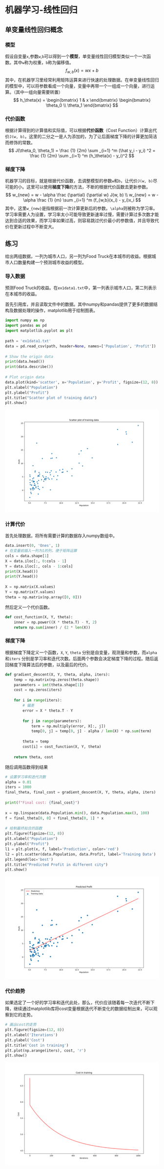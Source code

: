 # 机器学习-线性回归

## 单变量线性回归概念

### 模型

假设自变量`x`,参数`w`,`b`可以得到一个**模型**，单变量线性回归模型类似一个一次函数。其中`w`称为权重，`b`称为偏移值。
$$
f_{w,b}(x) = wx + b
$$
其中，在机器学习里经常利用矩阵运算来进行快速的处理数据。在单变量线性回归的模型中，可以将参数看成一个向量，变量中再带一个一组成一个向量，进行运算。（其中一组向量需要转置）
$$
h_\theta(x) = \begin{bmatrix} 1 & x \end{bmatrix} \begin{bmatrix} \theta_0 \\ \theta_1 \end{bmatrix}
$$

### 代价函数

根据计算得到的计算值和实际值，可以根据**代价函数**（Cost Function）计算出代价`J(w, b)`。这里的二分之一是人为添加的，为了让后面梯度下降的计算更加简洁而修饰的常数。
$$
J(\theta_0, \theta_1) = \frac {1} {2m} \sum _{i=1} ^m (\hat y_i - y_i) ^2 = \frac {1} {2m} \sum _{i=1} ^m (h_\theta(x) - y_i)^2
$$

### 梯度下降

机器学习的目标，就是根据代价函数，去调整模型的参数`w`和`b`，让代价`J(w, b)`尽可能的小。这里可以使用**梯度下降**的方法，不断的根据代价函数去更新参数。
$$
w_{new} = w - \alpha \frac {\partial} {\partial w} J(w, b) \\
w_{new} = w - \alpha \frac {1} {m} \sum _{i=1} ^m (f_{w,b}(x_i) - y_i)x_i
$$
其中，这里`w_{new}`是指根据前一次计算更新后的参数。`\alpha`则被称为学习率。学习率需要人为设置，学习率太小可能导致更新速率过慢，需要计算过多次数才能达到合适的效果，而学习率如果过高，则容易跳过代价最小的参数值，并且导致代价在更新过程中不断变大。

## 练习

给出两组数据，一列为城市人口，另一列为Food Truck在本城市的收益。根据城市人口数量构建一个预测城市收益的模型。

### 导入数据

预测Food Truck的收益。在`ex1data1.txt`中，第一列表示城市人口，第二列表示在本城市的收益。

首先引用库，并且读取文件中的数据。其中numpy和pandas提供了更多的数据结构及数据处理的操作，matplotlib用于绘制图表。

```python
import numpy as np
import pandas as pd
import matplotlib.pyplot as plt

path = 'ex1data1.txt'
data = pd.read_csv(path, header=None, names=['Population', 'Profit'])

# Show the origin data
print(data.head())
print(data.describe())

# Plot origin data
data.plot(kind='scatter', x='Population', y='Profit', figsize=(12, 8))
plt.xlabel("Population")
plt.ylabel("Profit")
plt.title("Scatter plot of training data")
plt.show()
```

![image-20240731212643839](../../img/25.png)

### 计算代价

首先处理数据，将所有需要计算的数据存入numpy数组中。

```python
data.insert(0, 'Ones', 1)
# 在变量前插入一列为1的列，便于矩阵运算
cols = data.shape[1]
X = data.iloc[:, 0:cols - 1]
Y = data.iloc[:, cols - 1:cols]
print(X.head())
print(Y.head())

X = np.matrix(X.values)
Y = np.matrix(Y.values)
theta = np.matrix(np.array([0, 0]))
```

然后定义一个代价函数。

```python
def cost_function(X, Y, theta):
    inner = np.power((X * theta.T) - Y, 2)
    return np.sum(inner) / (2 * len(X))
```

### 梯度下降

根据梯度下降定义一个函数，`X`, `Y`, `theta` 分别是自变量，观测量和参数，而`alpha` 和`iters` 分别是学习率和迭代次数。后面两个参数会决定梯度下降的过程。随后返回梯度下降算法后的参数，以及最后的代价。

```python
def gradient_descent(X, Y, theta, alpha, iters):
    temp = np.matrix(np.zeros(theta.shape))
    parameters = int(theta.shape[1])
    cost = np.zeros(iters)

    for i in range(iters):
        # 偏差
        error = X * theta.T - Y

        for j in range(parameters):
            term = np.multiply(error, X[:, j])
            temp[0, j] = temp[0, j] - alpha / len(X) * np.sum(term)

        theta = temp
        cost[i] = cost_function(X, Y, theta)

    return theta, cost
```

随后调用函数得到结果

```python
# 设置学习率和迭代次数
alpha = 0.01
iters = 1000
final_theta, final_cost = gradient_descent(X, Y, theta, alpha, iters)

print(f"Final cost: {final_cost}")

x = np.linspace(data.Population.min(), data.Population.max(), 100)
f = final_theta[0, 0] + final_theta[0, 1] * x

# 绘制最终拟合的函数
plt.figure(figsize=(12, 8))
plt.xlabel("Population")
plt.ylabel("Profit")
l1 = plt.plot(x, f, label='Prediction', color='red')
l2 = plt.scatter(data.Population, data.Profit, label='Training Data')
plt.legend(loc='best')
plt.title("Predicted Profit in different city")
plt.show()
```

![](../../img/26.png)

### 代价趋势

如果选定了一个好的学习率和迭代此处，那么，代价应该随着每一次迭代不断下降，继续通过matplotlib库将cost变量根据迭代不断变化的数据绘制出来，可以观察到它的走势。

```python
# 画出cost的走势
plt.figure(figsize=(12, 8))
plt.xlabel('Iterations')
plt.ylabel('Cost')
plt.title('Cost in training')
plt.plot(np.arange(iters), cost, 'r')
plt.show()
```

![](../../img/27.png)